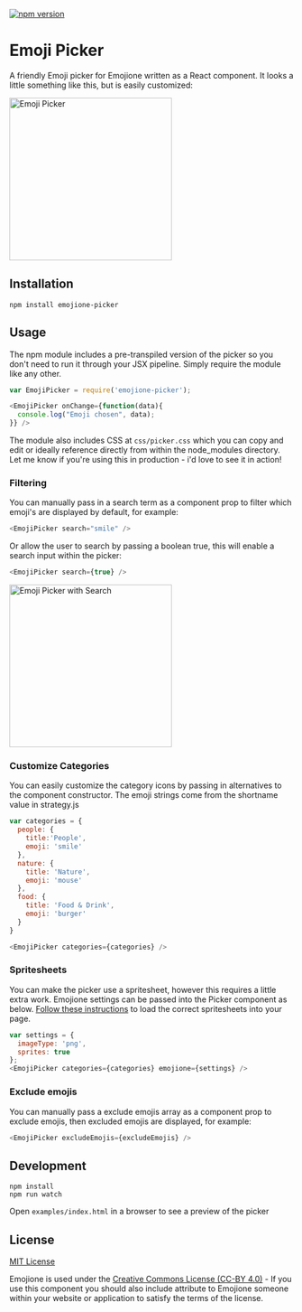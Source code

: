 [![npm version](https://badge.fury.io/js/emojione-picker.svg)](https://badge.fury.io/js/emojione-picker)

# Emoji Picker

A friendly Emoji picker for Emojione written as a React component. It looks a little something like this, but is easily customized:

<img src="https://raw.githubusercontent.com/tommoor/emojione-picker/master/examples/screenshot.png" alt="Emoji Picker" style="max-width:100%;" width="288px">

## Installation

`npm install emojione-picker`


## Usage

The npm module includes a pre-transpiled version of the picker so you don't need to run it through your JSX pipeline. Simply require the module like any other.

```javascript
var EmojiPicker = require('emojione-picker');

<EmojiPicker onChange={function(data){
  console.log("Emoji chosen", data);
}} />
```

The module also includes CSS at `css/picker.css` which you can copy and edit or ideally reference directly from within the node_modules directory. Let me know if you're using this in production - i'd love to see it in action!

### Filtering

You can manually pass in a search term as a component prop to filter which emoji's are displayed by default, for example:

```javascript
<EmojiPicker search="smile" />
```

Or allow the user to search by passing a boolean true, this will enable a search input within the picker:

```javascript
<EmojiPicker search={true} />
```

<img src="https://raw.githubusercontent.com/tommoor/emojione-picker/master/examples/screenshot-search.png" alt="Emoji Picker with Search" style="max-width:100%;" width="288px">

### Customize Categories

You can easily customize the category icons by passing in alternatives to the component constructor. The emoji strings come from the shortname value in strategy.js

```javascript
var categories = {
  people: {
    title:'People',
    emoji: 'smile'
  },
  nature: {
    title: 'Nature',
    emoji: 'mouse'
  },
  food: {
    title: 'Food & Drink',
    emoji: 'burger'
  }
}

<EmojiPicker categories={categories} />
```

### Spritesheets

You can make the picker use a spritesheet, however this requires a little extra work. Emojione settings can
be passed into the Picker component as below. [Follow these instructions](https://github.com/Ranks/emojione#extras) to load the correct spritesheets into your page.

```javascript
var settings = {
  imageType: 'png',
  sprites: true
};
<EmojiPicker categories={categories} emojione={settings} />
```

### Exclude emojis

You can manually pass a exclude emojis array as a component prop to exclude emojis, then excluded emojis are displayed, for example:

```javascript
<EmojiPicker excludeEmojis={excludeEmojis} />
```

## Development

```
npm install
npm run watch
```

Open `examples/index.html` in a browser to see a preview of the picker

## License

[MIT License](http://opensource.org/licenses/MIT)

Emojione is used under the [Creative Commons License (CC-BY 4.0)](http://emojione.com/licensing/) - If you use this component you should also include attribute to Emojione someone within your website or application to satisfy the terms of the license.
